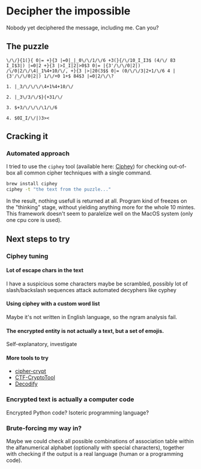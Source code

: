 # Decipher the impossible

Nobody yet deciphered the message, including me. Can you?

## The puzzle

```
\/\/}{1(}{ 0|= +}{3 |=0|_|_0\/\/1/\/6 +3(}{/\/10_I_I3$ (4/\/ 83 I_I$3|) |=0|2 +}{3 |>I_I|2|>0$3 0|= |{3'/\/\/0|2|) /\/0|2/\/\4|_1%4+10/\/, +}{3 |>|20(3$$ 0|= (0/\/\/3|2+1/\/6 4 |{3'/\/\/0|2|) 1/\/+0 1+$ 84$3 |=0|2/\/\?
```

`1. |_3/\/\/\/\4+1%4+10/\/`

`2. |_3\/3/\/$}{+31/\/`

`3. $+3/\/\/\/\1/\/6`

`4. $0I_I/\/|)3><`

## Cracking it

### Automated approach 

I tried to use the `ciphey` tool (available here: [Ciphey](https://github.com/Ciphey/Ciphey)) for checking out-of-box all common cipher techniques with a single command. 

```bash
brew install ciphey
ciphey -t "the text from the puzzle..."
```

In the result, nothing usefull is returned at all. Program kind of freezes on the "thinking" stage, without yielding anything more for the whole 10 mintes. This framework doesn't seem to paralelize well on the MacOS system (only one cpu core is used).  

## Next steps to try

### Ciphey tuning

#### Lot of escape chars in the text

I have a suspicious some characters maybe be scrambled, possibly lot of slash/backslash sequences attack automated decyphers like cyphey

#### Using ciphey with a custom word list

Maybe it's not written in English language, so the ngram analysis fail. 

#### The encrypted entity is not actually a text, but a set of emojis. 

Self-explanatory, investigate

#### More tools to try

* [cipher-crypt](https://github.com/arosspope/cipher-crypt)
* [CTF-CryptoTool](https://github.com/karma9874/CTF-CryptoTool)
* [Decodify](https://github.com/s0md3v/Decodify)

### Encrypted text is actually a computer code

Encrypted Python code? Isoteric programming language? 

### Brute-forcing my way in? 

Maybe we could check all possible combinations of association table within the alfanumerical alphabet (optionally with special characters), together with checking if the output is a real language (human or a programming code). 
